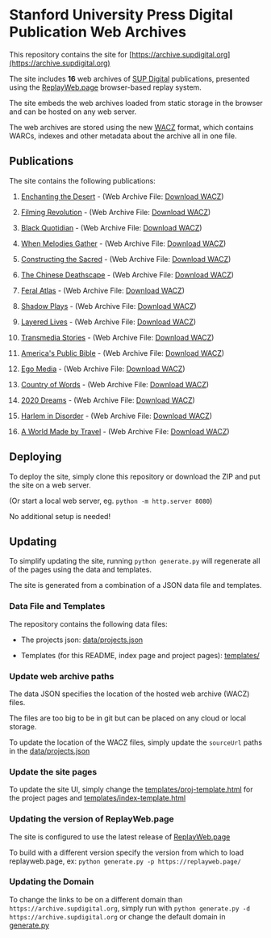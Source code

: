 # Stanford University Press Digital Publication Web Archives

This repository contains the site for [https://archive.supdigital.org](https://archive.supdigital.org)

The site includes **16** web archives of [SUP Digital](https://www.sup.org/digital/) publications,
presented using the [ReplayWeb.page](https://replayweb.page) browser-based replay system.

The site embeds the web archives loaded from static storage in the browser and can be hosted on any web server.

The web archives are stored using the new [WACZ](https://github.com/webrecorder/wacz-format) format, which contains WARCs, indexes and other
metadata about the archive all in one file.


## Publications

The site contains the following publications:

  1. [Enchanting the Desert](https://archive.supdigital.org/enchanting-the-desert.html) - (Web Archive File: [Download WACZ](https://stacks.stanford.edu/file/druid:pj930vw7523/etd.wacz))

  2. [Filming Revolution](https://archive.supdigital.org/filming-revolution.html) - (Web Archive File: [Download WACZ](https://stacks.stanford.edu/file/druid:kv106fw2233/fr.wacz))

  3. [Black Quotidian](https://archive.supdigital.org/black-quotidian.html) - (Web Archive File: [Download WACZ](https://stacks.stanford.edu/file/druid:rq867gk6622/bq.wacz))

  4. [When Melodies Gather](https://archive.supdigital.org/when-melodies-gather.html) - (Web Archive File: [Download WACZ](https://stacks.stanford.edu/file/druid:yg504wh6319/yg504wh6319_wmg.wacz))

  5. [Constructing the Sacred](https://archive.supdigital.org/constructing-the-sacred.html) - (Web Archive File: [Download WACZ](https://stacks.stanford.edu/file/druid:yj995wy0505/cts.wacz))

  6. [The Chinese Deathscape](https://archive.supdigital.org/the-chinese-deathscape.html) - (Web Archive File: [Download WACZ](https://stacks.stanford.edu/file/druid:pg355vp4268/tcd2.wacz))

  7. [Feral Atlas](https://archive.supdigital.org/feral-atlas.html) - (Web Archive File: [Download WACZ](https://stacks.stanford.edu/file/druid:qj089fs5316/fa.wacz))

  8. [Shadow Plays](https://archive.supdigital.org/shadow-plays.html) - (Web Archive File: [Download WACZ](https://stacks.stanford.edu/file/druid:jy040sq1372/sp.wacz))

  9. [Layered Lives](https://archive.supdigital.org/layered-lives.html) - (Web Archive File: [Download WACZ](https://stacks.stanford.edu/file/druid:jm374kc0685/ll.wacz))

  10. [Transmedia Stories](https://archive.supdigital.org/transmedia-stories.html) - (Web Archive File: [Download WACZ](https://stacks.stanford.edu/file/druid:jf302kz7177/ts.wacz))

  11. [America's Public Bible](https://archive.supdigital.org/americas-public-bible.html) - (Web Archive File: [Download WACZ](https://stacks.stanford.edu/file/druid:nw289ms9710/apb.wacz))

  12. [Ego Media](https://archive.supdigital.org/ego-media.html) - (Web Archive File: [Download WACZ](https://stacks.stanford.edu/file/druid:kc966hg9270/em.wacz))
  
  13. [Country of Words](https://archive.supdigital.org/country-of-words.html) - (Web Archive File: [Download WACZ](https://stacks.stanford.edu/file/druid:gw244nr4392/cw.wacz))
  
  14. [2020 Dreams](https://archive.supdigital.org/2020-dreams.html) - (Web Archive File: [Download WACZ](https://stacks.stanford.edu/file/druid:yh739tk2490/2d.wacz))
  
  15. [Harlem in Disorder](https://archive.supdigital.org/harlem-in-disorder.html) - (Web Archive File: [Download WACZ](https://stacks.stanford.edu/file/druid:nb781fd3746/hid.wacz))
  
  16. [A World Made by Travel](https://archive.supdigital.org/a-world-made-by-travel) - (Web Archive File: [Download WACZ](https://stacks.stanford.edu/file/druid:wq312tb4909/a-world-made-by-travel.wacz))


## Deploying

To deploy the site, simply clone this repository or download the ZIP and put the site on a web server.

(Or start a local web server, eg. `python -m http.server 8080`)

No additional setup is needed!


## Updating

To simplify updating the site, running `python generate.py` will regenerate all of the pages using the data and templates.

The site is generated from a combination of a JSON data file and templates.


### Data File and Templates

The repository contains the following data files:
 - The projects json: [data/projects.json](data/projects.json)

 - Templates (for this README, index page and project pages): [templates/](templates/)


### Update web archive paths

The data JSON specifies the location of the hosted web archive (WACZ) files.

The files are too big to be in git but can be placed on any cloud or local storage.

To update the location of the WACZ files, simply update the `sourceUrl` paths in the [data/projects.json](data/projects.json)


### Update the site pages

To update the site UI, simply change the [templates/proj-template.html](templates/proj-template.html) for the project pages and
[templates/index-template.html](templates/index-template.html)


### Updating the version of ReplayWeb.page

The site is configured to use the latest release of [ReplayWeb.page](https://replayweb.page)

To build with a different version specify the version from which to load replayweb.page, ex: `python generate.py -p https://replayweb.page/`


### Updating the Domain

To change the links to be on a different domain than `https://archive.supdigital.org`, simply run with `python generate.py -d https://archive.supdigital.org` or change the default domain in [generate.py](/generate.py)
